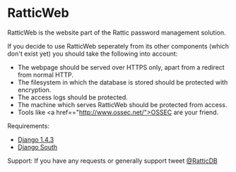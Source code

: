 RatticWeb
=========

RatticWeb is the website part of the Rattic password management solution.

If you decide to use RatticWeb seperately from its other components (which don't exist yet) you should take the following into account:
* The webpage should be served over HTTPS only, apart from a redirect from normal HTTP.
* The filesystem in which the database is stored should be protected with encryption.
* The access logs should be protected.
* The machine which serves RatticWeb should be protected from access.
* Tools like <a href=="http://www.ossec.net/">OSSEC</a> are your friend.

Requirements:
* <a href="http://pypi.python.org/pypi/Django/1.4.3">Django 1.4.3</a>
* <a href="http://south.readthedocs.org/en/0.7.6/">Django South</a>

Support:
If you have any requests or generally support tweet <a href="http://twitter.com/ratticdb">@RatticDB</a>
